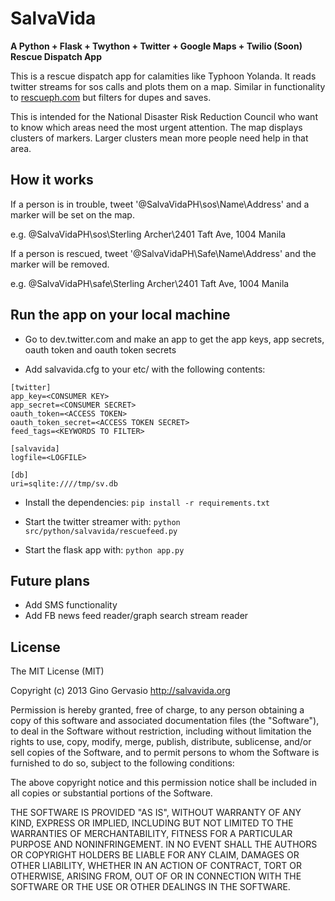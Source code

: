 SalvaVida
===========

**A Python + Flask + Twython + Twitter + Google Maps + Twilio (Soon) Rescue Dispatch App**

This is a rescue dispatch app for calamities like Typhoon Yolanda.  It reads twitter streams for sos calls and plots them on a map.  Similar in functionality to [rescueph.com](http://rescueph.com) but filters for dupes and saves.

This is intended for the National Disaster Risk Reduction Council who want to know which areas need the most urgent attention.  The map displays clusters of markers.  Larger clusters mean more people need help in that area.

How it works
-------------

If a person is in trouble, tweet '@SalvaVidaPH\sos\Name\Address' and a marker will be set on the map.

e.g. @SalvaVidaPH\sos\Sterling Archer\2401 Taft Ave, 1004 Manila

If a person is rescued, tweet '@SalvaVidaPH\Safe\Name\Address' and the marker will be removed.

e.g. @SalvaVidaPH\safe\Sterling Archer\2401 Taft Ave, 1004 Manila

Run the app on your local machine
----------------------------------

* Go to dev.twitter.com and make an app to get the app keys, app secrets, oauth token and oauth token secrets

* Add salvavida.cfg to your etc/ with the following contents:

```
[twitter]
app_key=<CONSUMER KEY>
app_secret=<CONSUMER SECRET>
oauth_token=<ACCESS TOKEN>
oauth_token_secret=<ACCESS TOKEN SECRET>
feed_tags=<KEYWORDS TO FILTER>

[salvavida]
logfile=<LOGFILE>

[db]
uri=sqlite:////tmp/sv.db

```

* Install the dependencies:
` pip install -r requirements.txt `

* Start the twitter streamer with:
` python src/python/salvavida/rescuefeed.py `

* Start the flask app with:
` python app.py `

Future plans
-------------
- Add SMS functionality
- Add FB news feed reader/graph search stream reader

License
-------

The MIT License (MIT)

Copyright (c) 2013 Gino Gervasio http://salvavida.org

Permission is hereby granted, free of charge, to any person obtaining a copy
of this software and associated documentation files (the "Software"), to deal
in the Software without restriction, including without limitation the rights
to use, copy, modify, merge, publish, distribute, sublicense, and/or sell
copies of the Software, and to permit persons to whom the Software is
furnished to do so, subject to the following conditions:

The above copyright notice and this permission notice shall be included in
all copies or substantial portions of the Software.

THE SOFTWARE IS PROVIDED "AS IS", WITHOUT WARRANTY OF ANY KIND, EXPRESS OR
IMPLIED, INCLUDING BUT NOT LIMITED TO THE WARRANTIES OF MERCHANTABILITY,
FITNESS FOR A PARTICULAR PURPOSE AND NONINFRINGEMENT. IN NO EVENT SHALL THE
AUTHORS OR COPYRIGHT HOLDERS BE LIABLE FOR ANY CLAIM, DAMAGES OR OTHER
LIABILITY, WHETHER IN AN ACTION OF CONTRACT, TORT OR OTHERWISE, ARISING FROM,
OUT OF OR IN CONNECTION WITH THE SOFTWARE OR THE USE OR OTHER DEALINGS IN
THE SOFTWARE.